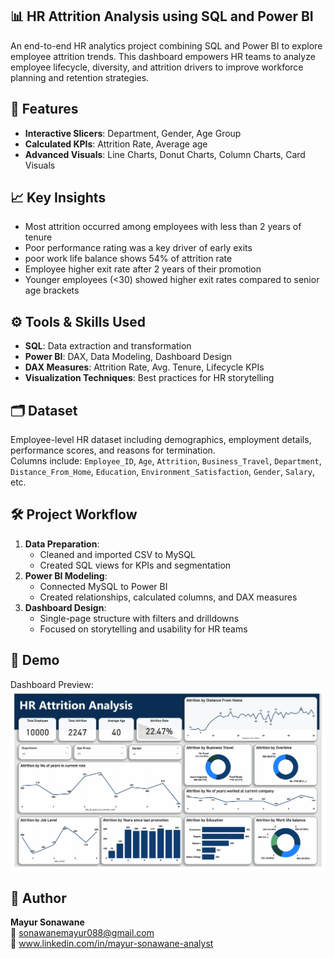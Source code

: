 ## 📊 HR Attrition Analysis using SQL and Power BI 

An end-to-end HR analytics project combining SQL and Power BI to explore employee attrition trends. This dashboard empowers HR teams to analyze employee lifecycle, diversity, and attrition drivers to improve workforce planning and retention strategies.

## 🚀 Features   
- **Interactive Slicers**: Department, Gender, Age Group  
- **Calculated KPIs**: Attrition Rate, Average age  
- **Advanced Visuals**: Line Charts, Donut Charts, Column Charts, Card Visuals  

## 📈 Key Insights  
- Most attrition occurred among employees with less than 2 years of tenure    
- Poor performance rating was a key driver of early exits
- poor work life balance shows 54% of attrition rate
- Employee higher exit rate after 2 years of their promotion   
- Younger employees (<30) showed higher exit rates compared to senior age brackets  

## ⚙️ Tools & Skills Used  
- **SQL**: Data extraction and transformation  
- **Power BI**: DAX, Data Modeling, Dashboard Design  
- **DAX Measures**: Attrition Rate, Avg. Tenure, Lifecycle KPIs  
- **Visualization Techniques**: Best practices for HR storytelling  

## 🗂️ Dataset  
Employee-level HR dataset including demographics, employment details, performance scores, and reasons for termination.  
Columns include: `Employee_ID`, `Age`, `Attrition`, `Business_Travel`, `Department`, `Distance_From_Home`, `Education`, `Environment_Satisfaction`, `Gender`, `Salary`, etc.

## 🛠️ Project Workflow  
1. **Data Preparation**:  
   - Cleaned and imported CSV to MySQL  
   - Created SQL views for KPIs and segmentation  
2. **Power BI Modeling**:  
   - Connected MySQL to Power BI  
   - Created relationships, calculated columns, and DAX measures  
3. **Dashboard Design**:  
   - Single-page structure with filters and drilldowns  
   - Focused on storytelling and usability for HR teams  

## 📎 Demo  
Dashboard Preview:  
![HR Dashboard](https://github.com/sonawanemayur088/HR-Attrition-Analysis-using-SQL-and-Power-BI-/blob/main/HR%20Attrition%20Dashboard.png) 

## 👤 Author
**Mayur Sonawane**  
📧 sonawanemayur088@gmail.com  
🔗 www.linkedin.com/in/mayur-sonawane-analyst
